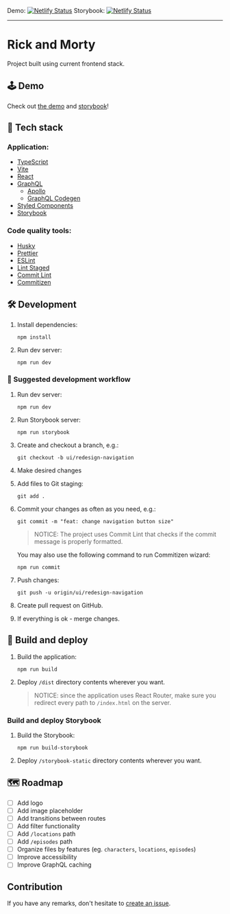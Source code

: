 Demo: [![Netlify Status](https://api.netlify.com/api/v1/badges/a10c09e2-fa1a-452e-ade6-fd76761a995c/deploy-status)](https://app.netlify.com/sites/rick-and-morty-demo/deploys)
Storybook: [![Netlify Status](https://api.netlify.com/api/v1/badges/cc12a271-8c03-439d-b30d-00e4c2b48f8f/deploy-status)](https://app.netlify.com/sites/rick-and-morty-storybook/deploys)

---

# Rick and Morty

Project built using current frontend stack.

## 🕹 Demo

Check out [the demo](https://rick-and-morty-demo.netlify.app/) and [storybook](https://rick-and-morty-storybook.netlify.app/)!

## 🔬 Tech stack

### Application:

- [TypeScript](https://www.typescriptlang.org/)
- [Vite](https://vitejs.dev/)
- [React](https://reactjs.org/)
- [GraphQL](https://graphql.org/)
  - [Apollo](https://www.apollographql.com/)
  - [GraphQL Codegen](https://www.graphql-code-generator.com/)
- [Styled Components](https://styled-components.com/)
- [Storybook](https://storybook.js.org/)

### Code quality tools:

- [Husky](https://typicode.github.io/husky/)
- [Prettier](https://prettier.io/)
- [ESLint](https://eslint.org/)
- [Lint Staged](https://github.com/okonet/lint-staged)
- [Commit Lint](https://commitlint.js.org/)
- [Commitizen](https://commitizen-tools.github.io/commitizen/)

## 🛠 Development

1. Install dependencies:

   ```shell
   npm install
   ```

2. Run dev server:
   ```shell
   npm run dev
   ```

### 🦮 Suggested development workflow

1. Run dev server:

   ```shell
   npm run dev
   ```

2. Run Storybook server:
   ```shell
   npm run storybook
   ```
3. Create and checkout a branch, e.g.:
   ```shell
   git checkout -b ui/redesign-navigation
   ```
4. Make desired changes

5. Add files to Git staging:

   ```shell
   git add .
   ```

6. Commit your changes as often as you need, e.g.:

   ```shell
   git commit -m "feat: change navigation button size"
   ```

   > NOTICE:
   > The project uses Commit Lint that checks if the commit message is properly formatted.

   You may also use the following command to run Commitizen wizard:

   ```shell
   npm run commit
   ```

7. Push changes:

   ```shell
   git push -u origin/ui/redesign-navigation
   ```

8. Create pull request on GitHub.

9. If everything is ok - merge changes.

## 🚀 Build and deploy

1. Build the application:

   ```shell
   npm run build
   ```

2. Deploy `/dist` directory contents wherever you want.
   > NOTICE:
   > since the application uses React Router, make sure you redirect every path to `/index.html` on the server.

### Build and deploy Storybook

1. Build the Storybook:

   ```shell
   npm run build-storybook
   ```

2. Deploy `/storybook-static` directory contents wherever you want.

## 🗺 Roadmap

- [ ] Add logo
- [ ] Add image placeholder
- [ ] Add transitions between routes
- [ ] Add filter functionality
- [ ] Add `/locations` path
- [ ] Add `/episodes` path
- [ ] Organize files by features (eg. `characters`, `locations`, `episodes`)
- [ ] Improve accessibility
- [ ] Improve GraphQL caching

## Contribution

If you have any remarks, don't hesitate to [create an issue](https://github.com/pawel-schmidt/rick-and-morty/issues/new).
